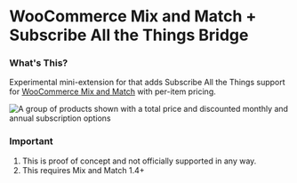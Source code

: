 # WooCommerce Mix and Match + Subscribe All the Things Bridge

### What's This?

Experimental mini-extension for that adds Subscribe All the Things support for [WooCommerce Mix and Match](https://woocommerce.com/products/woocommerce-mix-and-match-products/) with per-item pricing.

![A group of products shown with a total price and discounted monthly and annual subscription options](https://user-images.githubusercontent.com/507025/53952571-6d468400-4114-11e9-87e4-7ce1343533b5.png)

### Important

1. This is proof of concept and not officially supported in any way.
2. This requires Mix and Match 1.4+
